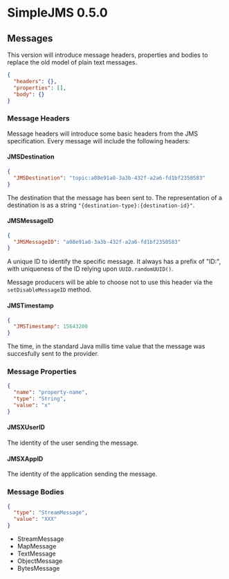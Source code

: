 # SimpleJMS 0.5.0

## Messages
This version will introduce message headers, properties and bodies to replace the
old model of plain text messages.

```json
{
  "headers": {},
  "properties": [],
  "body": {}
}
```

### Message Headers
Message headers will introduce some basic headers from the JMS specification.
Every message will include the following headers:

#### JMSDestination
```json
{
  "JMSDestination": "topic:a08e91a0-3a3b-432f-a2a6-fd1bf2350583"
}
```
The destination that the message has been sent to.  The representation of a
destination is as a string `"{destination-type}:{destination-id}"`.

#### JMSMessageID
```json
{
  "JMSMessageID": "a08e91a0-3a3b-432f-a2a6-fd1bf2350583"
}
```
A unique ID to identify the specific message.  It always has a prefix of
"ID:", with uniqueness of the ID relying upon `UUID.randomUUID()`.

Message producers will be able to choose not to use this header via
the `setDisableMessageID` method.

#### JMSTimestamp
```json
{
  "JMSTimestamp": 15643200
}
```
The time, in the standard Java millis time value that the message was
succesfully sent to the provider.   

### Message Properties
```json
{
  "name": "property-name",
  "type": "String",
  "value": "x"
}
```
#### JMSXUserID
The identity of the user sending the message.

#### JMSXAppID
The identity of the application sending the message.

### Message Bodies
```json
{
  "type": "StreamMessage",
  "value": "XXX"
}
```
+   StreamMessage
+   MapMessage
+   TextMessage
+   ObjectMessage
+   BytesMessage